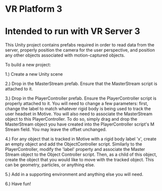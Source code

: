 # VR Platform 3
# Intended to run with VR Server 3

This Unity project contains prefabs required in order to read data from the server, properly position the camera for the user perspective, and position any other objects associated with motion-captured objects.

To build a new project:

1.) Create a new Unity scene

2.) Drop in the MasterStream prefab. Ensure that the MasterStream script is attached to it.

3.) Drop in the PlayerController prefab. Ensure the PlayerController script is properly attached to it. You will need to change a few parameters: first, change the label to match whatever rigid body is being used to track the user headset in Motive. You will also need to associate the MasterStream object to this PlayerController. To do so, simply drag and drop the MasterStream object you have created into the PlayerController script's M Stream field. You may leave the offset unchanged.

4.) For any object that is tracked in Motive with a rigid body label 'x', create an empty object and add the ObjectController script. Similarly to the PlayerController, modify the 'label' property and associate the Master Stream object to the Object Controller script. Then, as a child of this object, create the object that you would like to move with the tracked object. This can be geometry, particles, or anything else.

5.) Add in a supporting environment and anything else you will need.

6.) Have fun!
